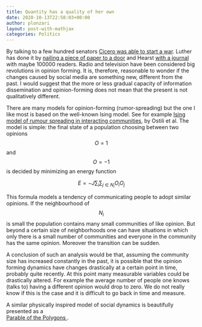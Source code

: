 ```yaml
---
title: Quantity has a quality of her own
date: 2020-10-13T22:58:03+00:00
author: plonzari
layout: post-with-mathjax
categories: Politics
---
```

By talking to a few hundred senators 
<a href="https://en.wikipedia.org/wiki/Carthago_delenda_est" data-type="URL" data-id="https://en.wikipedia.org/wiki/Carthago_delenda_est">Cicero was able to start a war</a>. Luther has done it by <a href="https://en.wikipedia.org/wiki/Ninety-five_Theses" data-type="URL" data-id="https://en.wikipedia.org/wiki/Ninety-five_Theses">nailing a piece of paper to a door</a> 
and Hearst <a href="https://en.wikipedia.org/wiki/Propaganda_of_the_Spanish%E2%80%93American_War" data-type="URL" data-id="https://en.wikipedia.org/wiki/Propaganda_of_the_Spanish%E2%80%93American_War">with a journal</a> 
with maybe 100000 readers. Radio and television have been considered big revolutions in opinion forming. 
It is, therefore, reasonable to wonder if the changes caused by social media are something new, different from 
the past. I would suggest that the more or less gradual capacity of information dissemination and opinion-forming 
does not mean that the present is not qualitatively different.

There are many models for opinion-forming (rumor-spreading) but the one I like most is based on the well-known 
Ising model. See for example 
<a href="https://www.cl.cam.ac.uk/techreports/UCAM-CL-TR-767.pdf" data-type="URL" data-id="https://www.cl.cam.ac.uk/techreports/UCAM-CL-TR-767.pdf">Ising model of rumour spreading in interacting communities</a>, 
by Ostili et al. The model is simple: the final state of a population choosing between two opinions 
$$  O=1 $$ and $$O=-1$$ is decided by minimizing an energy function

$$  E=-J \sum_i \sum_{j\in N_i} O_i O_j $$

This formula models a tendency of communicating people to adopt similar opinions.
If the neighbourhood of $$N_i$$ is small the population contains many small communities of like opinion. But beyond a 
certain size of neighborhoods one can have situations in which only there is a small number of communities and everyone 
in the community has the same opinion. Moreover the transition can be sudden.

A conclusion of such an analysis would be that, assuming the community size has increased constantly in the past, 
it is possible that the opinion forming dynamics have changes drastically at a certain point in time, probably quite 
recently. At this point many measurable variables could be drastically altered. For example the average number of
people one knows (talks to) having a different opinion would drop to zero. We do not really know if this is the case
and it is difficult to go back in time and measure.

A similar physically inspired model of social dynamics is beautifully presented as a  
<a href="https://ncase.me/polygons/"> Parable of the Polygons </a>.

